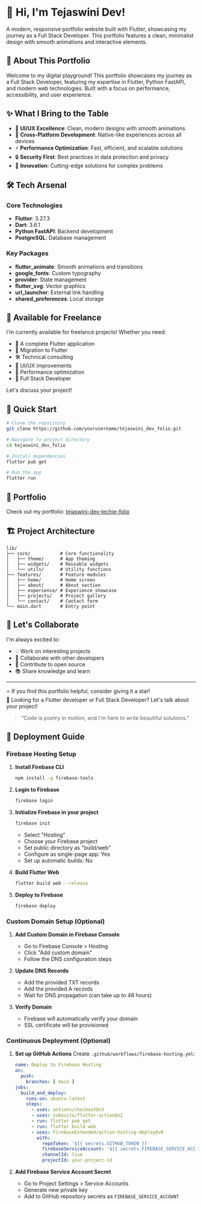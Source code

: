 # 👋 Hi, I'm Tejaswini Dev!

A modern, responsive portfolio website built with Flutter, showcasing my journey as a Full Stack Developer. This portfolio features a clean, minimalist design with smooth animations and interactive elements.

## 🎯 About This Portfolio

Welcome to my digital playground! This portfolio showcases my journey as a Full Stack Developer, featuring my expertise in Flutter, Python FastAPI, and modern web technologies. Built with a focus on performance, accessibility, and user experience.

## ✨ What I Bring to the Table

- 🎨 **UI/UX Excellence**: Clean, modern designs with smooth animations
- 📱 **Cross-Platform Development**: Native-like experiences across all devices
- ⚡ **Performance Optimization**: Fast, efficient, and scalable solutions
- 🔒 **Security First**: Best practices in data protection and privacy
- 🚀 **Innovation**: Cutting-edge solutions for complex problems

## 🛠️ Tech Arsenal

### Core Technologies
- **Flutter**: 3.27.3
- **Dart**: 3.6.1
- **Python FastAPI**: Backend development
- **PostgreSQL**: Database management

### Key Packages
- **flutter_animate**: Smooth animations and transitions
- **google_fonts**: Custom typography
- **provider**: State management
- **flutter_svg**: Vector graphics
- **url_launcher**: External link handling
- **shared_preferences**: Local storage

## 💼 Available for Freelance

I'm currently available for freelance projects! Whether you need:
- 🎯 A complete Flutter application
- 🔄 Migration to Flutter
- 🛠️ Technical consulting
- 📱 UI/UX improvements
- 🚀 Performance optimization
- 🚀 Full Stack Developer

Let's discuss your project!

## 🚀 Quick Start

```bash
# Clone the repository
git clone https://github.com/yourusername/tejaswini_dev_folio.git

# Navigate to project directory
cd tejaswini_dev_folio

# Install dependencies
flutter pub get

# Run the app
flutter run
```

## 📱 Portfolio 

Check out my portfolio: [tejaswini-dev-techie-folio](https://tejaswini-dev-techie-folio.web.app/)

## 🏗️ Project Architecture

```
lib/
├── core/           # Core functionality
│   ├── theme/      # App theming
│   ├── widgets/    # Reusable widgets
│   └── utils/      # Utility functions
├── features/       # Feature modules
│   ├── home/       # Home screen
│   ├── about/      # About section
│   ├── experience/ # Experience showcase
│   ├── projects/   # Project gallery
│   └── contact/    # Contact form
└── main.dart       # Entry point
```

## 🤝 Let's Collaborate

I'm always excited to:
- 💡 Work on interesting projects
- 🤝 Collaborate with other developers
- 🌟 Contribute to open source
- 📚 Share knowledge and learn

---

⭐ If you find this portfolio helpful, consider giving it a star!  
💼 Looking for a Flutter developer or Full Stack Developer? Let's talk about your project!

> "Code is poetry in motion, and I'm here to write beautiful solutions."

## 🚀 Deployment Guide

### Firebase Hosting Setup

1. **Install Firebase CLI**
   ```bash
   npm install -g firebase-tools
   ```

2. **Login to Firebase**
   ```bash
   firebase login
   ```

3. **Initialize Firebase in your project**
   ```bash
   firebase init
   ```
   - Select "Hosting"
   - Choose your Firebase project
   - Set public directory as "build/web"
   - Configure as single-page app: Yes
   - Set up automatic builds: No

4. **Build Flutter Web**
   ```bash
   flutter build web --release
   ```

5. **Deploy to Firebase**
   ```bash
   firebase deploy
   ```
   
### Custom Domain Setup (Optional)

1. **Add Custom Domain in Firebase Console**
   - Go to Firebase Console > Hosting
   - Click "Add custom domain"
   - Follow the DNS configuration steps

2. **Update DNS Records**
   - Add the provided TXT records
   - Add the provided A records
   - Wait for DNS propagation (can take up to 48 hours)

3. **Verify Domain**
   - Firebase will automatically verify your domain
   - SSL certificate will be provisioned

### Continuous Deployment (Optional)

1. **Set up GitHub Actions**
   Create `.github/workflows/firebase-hosting.yml`:
   ```yaml
   name: Deploy to Firebase Hosting
   on:
     push:
       branches: [ main ]
   jobs:
     build_and_deploy:
       runs-on: ubuntu-latest
       steps:
         - uses: actions/checkout@v3
         - uses: subosito/flutter-action@v2
         - run: flutter pub get
         - run: flutter build web
         - uses: FirebaseExtended/action-hosting-deploy@v0
           with:
             repoToken: '${{ secrets.GITHUB_TOKEN }}'
             firebaseServiceAccount: '${{ secrets.FIREBASE_SERVICE_ACCOUNT }}'
             channelId: live
             projectId: your-project-id
   ```

2. **Add Firebase Service Account Secret**
   - Go to Project Settings > Service Accounts
   - Generate new private key
   - Add to GitHub repository secrets as `FIREBASE_SERVICE_ACCOUNT`

